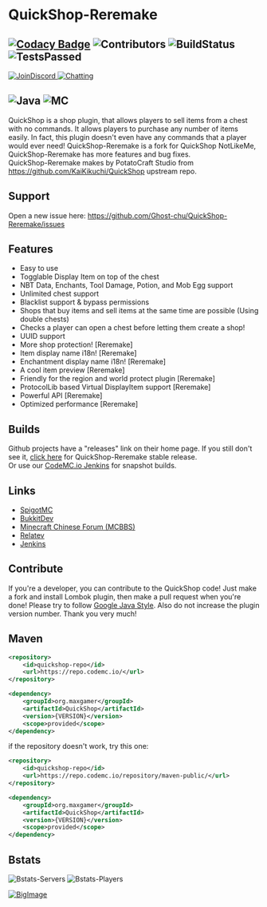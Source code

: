 # QuickShop-Reremake

[![Codacy Badge](https://app.codacy.com/project/badge/Grade/8e9a5689cb3f4d6b8315a270a1252c2b)](https://www.codacy.com/gh/Ghost-chu/QuickShop-Reremake/dashboard?utm_source=github.com&amp;utm_medium=referral&amp;utm_content=Ghost-chu/QuickShop-Reremake&amp;utm_campaign=Badge_Grade)
![Contributors](https://img.shields.io/github/contributors/Ghost-chu/QuickShop-Reremake)
![BuildStatus](https://ci.codemc.io/job/Ghost-chu/job/QuickShop-Reremake/21/badge/icon)
![TestsPassed](https://img.shields.io/jenkins/tests?compact_message&jobUrl=https://ci.codemc.io/job/Ghost-chu/job/QuickShop-Reremake)
---
[![JoinDiscord](https://img.shields.io/badge/join-discord-blue.svg) ![Chatting](https://img.shields.io/discord/471882534712639488)](https://discord.gg/bfefw2E)

![Java](https://img.shields.io/badge/java-version%208%2B%20(currently%20is%208--15)-orange)
![MC](https://img.shields.io/badge/minecraft-java%20edition%201.13.2%2B-blueviolet)
---

QuickShop is a shop plugin, that allows players to sell items from a chest with no commands. It allows players to
purchase any number of items easily. In fact, this plugin doesn't even have any commands that a player would ever need!
QuickShop-Reremake is a fork for QuickShop NotLikeMe, QuickShop-Reremake has more features and bug fixes.  
QuickShop-Reremake makes by PotatoCraft Studio from https://github.com/KaiKikuchi/QuickShop upstream repo.

## Support

Open a new issue here: https://github.com/Ghost-chu/QuickShop-Reremake/issues

## Features

- Easy to use
- Togglable Display Item on top of the chest
- NBT Data, Enchants, Tool Damage, Potion, and Mob Egg support
- Unlimited chest support
- Blacklist support & bypass permissions
- Shops that buy items and sell items at the same time are possible (Using double chests)
- Checks a player can open a chest before letting them create a shop!
- UUID support
- More shop protection! [Reremake]
- Item display name i18n! [Reremake]
- Enchantment display name i18n! [Reremake]
- A cool item preview [Reremake]
- Friendly for the region and world protect plugin [Reremake]
- ProtocolLib based Virtual DisplayItem support [Reremake]
- Powerful API [Reremake]
- Optimized performance [Reremake]


## Builds
Github projects have a "releases" link on their home page. If you still don't see it, [click here](https://github.com/Ghost-chu/QuickShop-Reremake/releases) for QuickShop-Reremake stable release.  
Or use our [CodeMC.io Jenkins](https://ci.codemc.io/job/Ghost-chu/job/QuickShop-Reremake/) for snapshot builds.

## Links
- [SpigotMC](https://www.spigotmc.org/resources/62575/)  
- [BukkitDev](https://dev.bukkit.org/projects/quickshop-reremake)  
- [Minecraft Chinese Forum (MCBBS)](http://www.mcbbs.net/thread-809496-1-1.html)
- [Relatev](http://www.relatev.com/forum.php?mod=viewthread&tid=2251)
- [Jenkins](https://ci.codemc.io/job/Ghost-chu/job/QuickShop-Reremake/)

## Contribute
If you're a developer, you can contribute to the QuickShop code! Just make a fork and install Lombok plugin, then make a pull request when you're done! Please try to follow [Google Java Style](https://google.github.io/styleguide/javaguide.html). Also do not increase the plugin version number. Thank you very much!

## Maven
```XML
<repository>
    <id>quickshop-repo</id>
    <url>https://repo.codemc.io/</url>
</repository>

<dependency>
    <groupId>org.maxgamer</groupId>
    <artifactId>QuickShop</artifactId>
    <version>{VERSION}</version>
    <scope>provided</scope>
</dependency>
```

if the repository doesn't work, try this one:

```XML
<repository>
    <id>quickshop-repo</id>
    <url>https://repo.codemc.io/repository/maven-public/</url>
</repository>

<dependency>
    <groupId>org.maxgamer</groupId>
    <artifactId>QuickShop</artifactId>
    <version>{VERSION}</version>
    <scope>provided</scope>
</dependency>
```

## Bstats

![Bstats-Servers](https://img.shields.io/bstats/servers/3320)
![Bstats-Players](https://img.shields.io/bstats/players/3320)

[![BigImage](https://bstats.org/signatures/bukkit/QuickShop-Reremake.svg)](https://bstats.org/plugin/bukkit/QuickShop-Reremake/3320)

